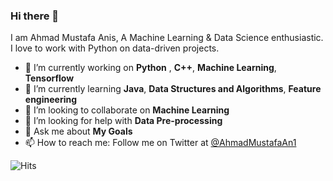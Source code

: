 ### Hi there 👋


I am Ahmad Mustafa Anis, A Machine Learning & Data Science enthusiastic. I love to work with Python on data-driven projects.

- 🔭 I’m currently working on **Python** , **C++**, **Machine Learning**, **Tensorflow**
- 🌱 I’m currently learning **Java**, **Data Structures and Algorithms**, **Feature engineering**
- 👯 I’m looking to collaborate on **Machine Learning**
- 🤔 I’m looking for help with **Data Pre-processing**
- 💬 Ask me about **My Goals**
- 📫 How to reach me: Follow me on Twitter at [@AhmadMustafaAn1](https://twitter.com/AhmadMustafaAn1)

![Hits](https://hitcounter.pythonanywhere.com/count/tag.svg?url=https%3A%2F%2Fgithub.com%2Fbrentvollebregt%2Fhit-counter)

